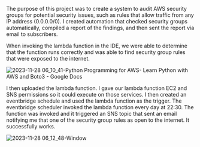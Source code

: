 The purpose of this project was to create a system to audit AWS security groups for potential security issues, such as rules that allow traffic from any IP address (0.0.0.0/0). I created automation that checked security groups automatically, compiled a report of the findings, and then sent the report via email to subscribers. 

When invoking the lambda function in the IDE, we were able to determine that the function runs correctly and was able to find security group rules that were exposed to the internet.

![2023-11-28 06_10_41-Python Programming for AWS- Learn Python with AWS and Boto3 - Google Docs](https://github.com/jklemens90/Python/assets/95970840/0ffa88f0-52e0-4c9c-bfa3-c6bf2b53b2fa)

I then uploaded the lambda function. I gave our lambda function EC2 and SNS permissions so it could execute on those services. I then created an eventbridge schedule and used the lambda function as the trigger. The eventbridge scheduler invoked the lambda function every day at 22:30. The function was invoked and it triggered an SNS topic that sent an email notifying me that one of the security group rules as open to the internet. It successfully works. 


![2023-11-28 06_12_48-Window](https://github.com/jklemens90/Python/assets/95970840/48f51c33-7ae9-4976-bf5c-3dc9b46b61c9)
